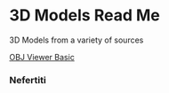 3D Models Read Me
===


3D Models from a variety of sources

[OBJ Viewer Basic]( http://jaanga.github.io/3d-models/viewers/obj-viewer-basic/obj-viewer-basic-r1.html )

### Nefertiti